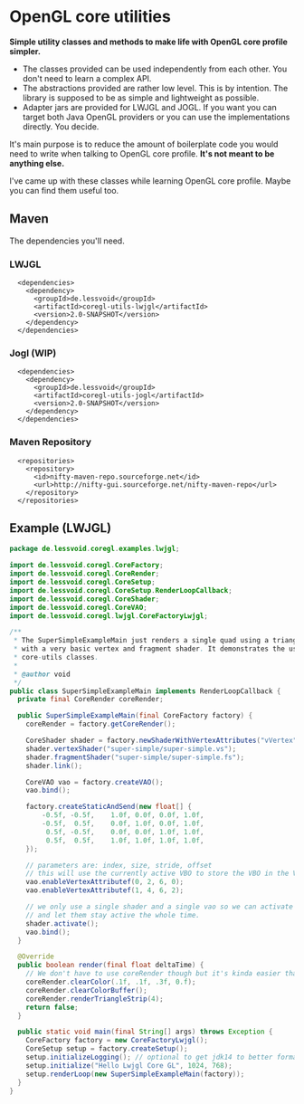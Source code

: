 # OpenGL core utilities

**Simple utility classes and methods to make life with OpenGL core profile simpler.**

- The classes provided can be used independently from each other. You don't need to learn a complex API.
- The abstractions provided are rather low level. This is by intention. The library is supposed to be as simple and lightweight as possible.
- Adapter jars are provided for LWJGL and JOGL. If you want you can target both Java OpenGL providers or you can use the implementations directly. You decide. 

It's main purpose is to reduce the amount of boilerplate code you would need to write when talking to OpenGL core profile.
**It's not meant to be anything else.**

I've came up with these classes while learning OpenGL core profile. Maybe you can find them useful too.

## Maven

The dependencies you'll need.

### LWJGL

```
  <dependencies>
    <dependency>
      <groupId>de.lessvoid</groupId>
      <artifactId>coregl-utils-lwjgl</artifactId>
      <version>2.0-SNAPSHOT</version>
    </dependency>
  </dependencies>
```

### Jogl (WIP)

```
  <dependencies>
    <dependency>
      <groupId>de.lessvoid</groupId>
      <artifactId>coregl-utils-jogl</artifactId>
      <version>2.0-SNAPSHOT</version>
    </dependency>
  </dependencies>
```

### Maven Repository

```
  <repositories>
    <repository>
      <id>nifty-maven-repo.sourceforge.net</id>
      <url>http://nifty-gui.sourceforge.net/nifty-maven-repo</url>
    </repository>
  </repositories>
```

## Example (LWJGL)

```java
package de.lessvoid.coregl.examples.lwjgl;

import de.lessvoid.coregl.CoreFactory;
import de.lessvoid.coregl.CoreRender;
import de.lessvoid.coregl.CoreSetup;
import de.lessvoid.coregl.CoreSetup.RenderLoopCallback;
import de.lessvoid.coregl.CoreShader;
import de.lessvoid.coregl.CoreVAO;
import de.lessvoid.coregl.lwjgl.CoreFactoryLwjgl;

/**
 * The SuperSimpleExampleMain just renders a single quad using a triangle strip
 * with a very basic vertex and fragment shader. It demonstrates the use of the
 * core-utils classes.
 *
 * @author void
 */
public class SuperSimpleExampleMain implements RenderLoopCallback {
  private final CoreRender coreRender;

  public SuperSimpleExampleMain(final CoreFactory factory) {
    coreRender = factory.getCoreRender();

    CoreShader shader = factory.newShaderWithVertexAttributes("vVertex", "vColor");
    shader.vertexShader("super-simple/super-simple.vs");
    shader.fragmentShader("super-simple/super-simple.fs");
    shader.link();

    CoreVAO vao = factory.createVAO();
    vao.bind();

    factory.createStaticAndSend(new float[] {
        -0.5f, -0.5f,    1.0f, 0.0f, 0.0f, 1.0f,
        -0.5f,  0.5f,    0.0f, 1.0f, 0.0f, 1.0f,
         0.5f, -0.5f,    0.0f, 0.0f, 1.0f, 1.0f,
         0.5f,  0.5f,    1.0f, 1.0f, 1.0f, 1.0f,
    });

    // parameters are: index, size, stride, offset
    // this will use the currently active VBO to store the VBO in the VAO
    vao.enableVertexAttributef(0, 2, 6, 0);
    vao.enableVertexAttributef(1, 4, 6, 2);

    // we only use a single shader and a single vao so we can activate both here
    // and let them stay active the whole time.
    shader.activate();
    vao.bind();
  }

  @Override
  public boolean render(final float deltaTime) {
    // We don't have to use coreRender though but it's kinda easier that way
    coreRender.clearColor(.1f, .1f, .3f, 0.f);
    coreRender.clearColorBuffer();
    coreRender.renderTriangleStrip(4);
    return false;
  }

  public static void main(final String[] args) throws Exception {
    CoreFactory factory = new CoreFactoryLwjgl();
    CoreSetup setup = factory.createSetup();
    setup.initializeLogging(); // optional to get jdk14 to better format the log
    setup.initialize("Hello Lwjgl Core GL", 1024, 768);
    setup.renderLoop(new SuperSimpleExampleMain(factory));
  }
}
```